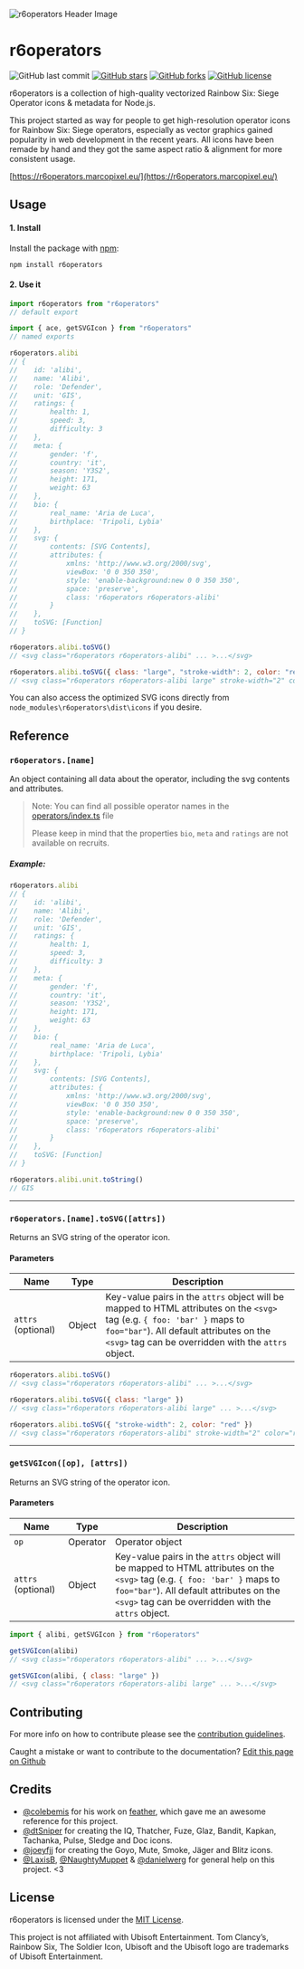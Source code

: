 ![r6operators Header Image](https://i.imgur.com/1qhhXYK.png)

# r6operators

![GitHub last commit](https://img.shields.io/github/last-commit/marcopixel/r6operators.svg?style=for-the-badge)
[![GitHub stars](https://img.shields.io/github/stars/marcopixel/r6operators.svg?style=for-the-badge)](https://github.com/marcopixel/r6operators/stargazers)
[![GitHub forks](https://img.shields.io/github/forks/marcopixel/r6operators.svg?style=for-the-badge)](https://github.com/marcopixel/r6operators/network)
[![GitHub license](https://img.shields.io/github/license/marcopixel/r6operators.svg?style=for-the-badge)](https://github.com/marcopixel/r6operators)

r6operators is a collection of high-quality vectorized Rainbow Six: Siege Operator icons & metadata for Node.js.

This project started as way for people to get high-resolution operator icons for Rainbow Six: Siege operators, especially as vector graphics gained popularity in web development in the recent years. All icons have been remade by hand and they got the same aspect ratio & alignment for more consistent usage.

[https://r6operators.marcopixel.eu/](https://r6operators.marcopixel.eu/)

## Usage

#### 1. Install

Install the package with [npm](https://docs.npmjs.com/getting-started/what-is-npm):

```shell
npm install r6operators
```

#### 2. Use it

```js
import r6operators from "r6operators"
// default export

import { ace, getSVGIcon } from "r6operators"
// named exports

r6operators.alibi
// {
// 	  id: 'alibi',
// 	  name: 'Alibi',
// 	  role: 'Defender',
// 	  unit: 'GIS',
// 	  ratings: {
// 		  health: 1,
// 		  speed: 3,
// 		  difficulty: 3
// 	  },
// 	  meta: {
// 		  gender: 'f',
// 		  country: 'it',
// 		  season: 'Y3S2',
// 		  height: 171,
// 		  weight: 63
// 	  },
// 	  bio: {
// 		  real_name: 'Aria de Luca',
// 		  birthplace: 'Tripoli, Lybia'
// 	  },
// 	  svg: {
// 		  contents: [SVG Contents],
// 		  attributes: {
// 			  xmlns: 'http://www.w3.org/2000/svg',
// 			  viewBox: '0 0 350 350',
// 			  style: 'enable-background:new 0 0 350 350',
// 			  space: 'preserve',
// 			  class: 'r6operators r6operators-alibi'
// 		  }
// 	  },
// 	  toSVG: [Function]
// }

r6operators.alibi.toSVG()
// <svg class="r6operators r6operators-alibi" ... >...</svg>

r6operators.alibi.toSVG({ class: "large", "stroke-width": 2, color: "red" })
// <svg class="r6operators r6operators-alibi large" stroke-width="2" color="red" ... >...</svg>
```

You can also access the optimized SVG icons directly from `node_modules\r6operators\dist\icons` if you desire.

## Reference

### `r6operators.[name]`

An object containing all data about the operator, including the svg contents and attributes.

> Note: You can find all possible operator names in the [operators/index.ts](https://github.com/marcopixel/r6operators/blob/master/operators/index.ts) file
>
> Please keep in mind that the properties `bio`, `meta` and `ratings` are not available on recruits.

##### Example:

```js
r6operators.alibi
// {
// 	  id: 'alibi',
// 	  name: 'Alibi',
// 	  role: 'Defender',
// 	  unit: 'GIS',
// 	  ratings: {
// 		  health: 1,
// 		  speed: 3,
// 		  difficulty: 3
// 	  },
// 	  meta: {
// 		  gender: 'f',
// 		  country: 'it',
// 		  season: 'Y3S2',
// 		  height: 171,
// 		  weight: 63
// 	  },
// 	  bio: {
// 		  real_name: 'Aria de Luca',
// 		  birthplace: 'Tripoli, Lybia'
// 	  },
// 	  svg: {
// 		  contents: [SVG Contents],
// 		  attributes: {
// 			  xmlns: 'http://www.w3.org/2000/svg',
// 			  viewBox: '0 0 350 350',
// 			  style: 'enable-background:new 0 0 350 350',
// 			  space: 'preserve',
// 			  class: 'r6operators r6operators-alibi'
// 		  }
// 	  },
// 	  toSVG: [Function]
// }

r6operators.alibi.unit.toString()
// GIS
```

---

### `r6operators.[name].toSVG([attrs])`

Returns an SVG string of the operator icon.

#### Parameters

| Name               | Type   | Description                                                                                                                                                                                                                  |
| ------------------ | ------ | ---------------------------------------------------------------------------------------------------------------------------------------------------------------------------------------------------------------------------- |
| `attrs` (optional) | Object | Key-value pairs in the `attrs` object will be mapped to HTML attributes on the `<svg>` tag (e.g. `{ foo: 'bar' }` maps to `foo="bar"`). All default attributes on the `<svg>` tag can be overridden with the `attrs` object. |

```js
r6operators.alibi.toSVG()
// <svg class="r6operators r6operators-alibi" ... >...</svg>

r6operators.alibi.toSVG({ class: "large" })
// <svg class="r6operators r6operators-alibi large" ... >...</svg>

r6operators.alibi.toSVG({ "stroke-width": 2, color: "red" })
// <svg class="r6operators r6operators-alibi" stroke-width="2" color="red" ... >...</svg>
```

---

### `getSVGIcon([op], [attrs])`

Returns an SVG string of the operator icon.

#### Parameters

| Name               | Type     | Description                                                                                                                                                                                                                  |
| ------------------ | -------- | ---------------------------------------------------------------------------------------------------------------------------------------------------------------------------------------------------------------------------- |
| `op`               | Operator | Operator object                                                                                                                                                                                                              |
| `attrs` (optional) | Object   | Key-value pairs in the `attrs` object will be mapped to HTML attributes on the `<svg>` tag (e.g. `{ foo: 'bar' }` maps to `foo="bar"`). All default attributes on the `<svg>` tag can be overridden with the `attrs` object. |

```js
import { alibi, getSVGIcon } from "r6operators"

getSVGIcon(alibi)
// <svg class="r6operators r6operators-alibi" ... >...</svg>

getSVGIcon(alibi, { class: "large" })
// <svg class="r6operators r6operators-alibi large" ... >...</svg>
```

## Contributing

For more info on how to contribute please see the [contribution guidelines](https://github.com/marcopixel/r6operators/blob/master/CONTRIBUTING.md).

Caught a mistake or want to contribute to the documentation? [Edit this page on Github](https://github.com/marcopixel/r6operators/blob/master/README.md)

## Credits

- [@colebemis](https://github.com/colebemis) for his work on [feather](https://github.com/feathericons/feather), which gave me an awesome reference for this project.
- [@dtSniper](https://twitter.com/sniperdt) for creating the IQ, Thatcher, Fuze, Glaz, Bandit, Kapkan, Tachanka, Pulse, Sledge and Doc icons.
- [@joeyfjj](https://twitter.com/joeyfjj) for creating the Goyo, Mute, Smoke, Jäger and Blitz icons.
- [@LaxisB](https://github.com/LaxisB/), [@NaughtyMuppet](https://github.com/NaughtyMuppet) & [@danielwerg](https://github.com/danielwerg) for general help on this project. <3

## License

r6operators is licensed under the [MIT License](https://github.com/marcopixel/r6operators/blob/master/LICENSE).

This project is not affiliated with Ubisoft Entertainment. Tom Clancy’s, Rainbow Six, The Soldier Icon, Ubisoft and the Ubisoft logo are trademarks of Ubisoft Entertainment.
